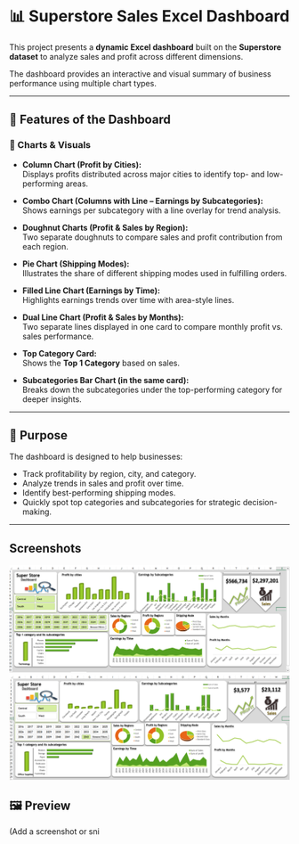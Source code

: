 # 📊 Superstore Sales Excel Dashboard  

This project presents a **dynamic Excel dashboard** built on the **Superstore dataset** to analyze sales and profit across different dimensions.  

The dashboard provides an interactive and visual summary of business performance using multiple chart types.  

---

## 🚀 Features of the Dashboard  

### 🔹 Charts & Visuals  
- **Column Chart (Profit by Cities):**  
  Displays profits distributed across major cities to identify top- and low-performing areas.  

- **Combo Chart (Columns with Line – Earnings by Subcategories):**  
  Shows earnings per subcategory with a line overlay for trend analysis.  

- **Doughnut Charts (Profit & Sales by Region):**  
  Two separate doughnuts to compare sales and profit contribution from each region.  

- **Pie Chart (Shipping Modes):**  
  Illustrates the share of different shipping modes used in fulfilling orders.  

- **Filled Line Chart (Earnings by Time):**  
  Highlights earnings trends over time with area-style lines.  

- **Dual Line Chart (Profit & Sales by Months):**  
  Two separate lines displayed in one card to compare monthly profit vs. sales performance.  

- **Top Category Card:**  
  Shows the **Top 1 Category** based on sales.  

- **Subcategories Bar Chart (in the same card):**  
  Breaks down the subcategories under the top-performing category for deeper insights.  

---

## 🎯 Purpose  
The dashboard is designed to help businesses:  
- Track profitability by region, city, and category.  
- Analyze trends in sales and profit over time.  
- Identify best-performing shipping modes.  
- Quickly spot top categories and subcategories for strategic decision-making.  

---

## Screenshots
![screenshot](dashboard.png)
![screenshot](sliced_dash.png)

## 🖼️ Preview  
(Add a screenshot or sni
